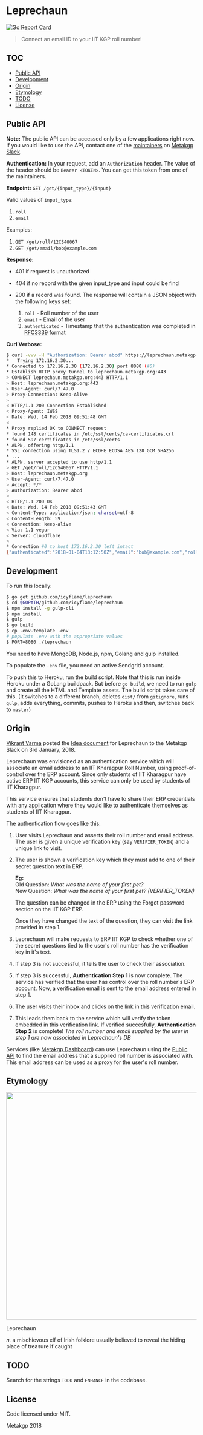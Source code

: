# Leprechaun

[![Go Report Card](https://goreportcard.com/badge/github.com/icyflame/leprechaun)](https://goreportcard.com/report/github.com/icyflame/leprechaun)
> Connect an email ID to your IIT KGP roll number!

## TOC
- [Public API](#public-api)
- [Development](#development)
- [Origin](#origin)
- [Etymology](#etymology)
- [TODO](#todo)
- [License](#license)

## Public API

**Note:** The public API can be accessed only by a few applications right now.
If you would like to use the API, contact one of the
[maintainers](https://wiki.metakgp.org/w/Metakgp:Governance#Current_maintainers)
on [Metakgp Slack](https://metakgp.slack.com).

**Authentication:** In your request, add an `Authorization` header. The
value of the header should be `Bearer <TOKEN>`. You can get this token from one
of the maintainers.

**Endpoint:** `GET /get/{input_type}/{input}`

Valid values of `input_type`:

1. `roll`
1. `email`

Examples:

1. `GET /get/roll/12CS40067`
1. `GET /get/email/bob@example.com`

**Response:** 

- 401 if request is unauthorized
- 404 if no record with the given input_type and input could be find
- 200 if a record was found. The response will contain a JSON object with the following keys set:

	1. `roll` - Roll number of the user
	1. `email` - Email of the user
	1. `authenticated` - Timestamp that the authentication was completed in [RFC3339][1] format

**Curl Verbose:**

```sh
$ curl -vvv -H "Authorization: Bearer abcd" https://leprechaun.metakgp.org/get/roll/12CS40067
*   Trying 172.16.2.30...
* Connected to 172.16.2.30 (172.16.2.30) port 8080 (#0)
* Establish HTTP proxy tunnel to leprechaun.metakgp.org:443
> CONNECT leprechaun.metakgp.org:443 HTTP/1.1
> Host: leprechaun.metakgp.org:443
> User-Agent: curl/7.47.0
> Proxy-Connection: Keep-Alive
>
< HTTP/1.1 200 Connection Established
< Proxy-Agent: IWSS
< Date: Wed, 14 Feb 2018 09:51:48 GMT
<
* Proxy replied OK to CONNECT request
* found 148 certificates in /etc/ssl/certs/ca-certificates.crt
* found 597 certificates in /etc/ssl/certs
* ALPN, offering http/1.1
* SSL connection using TLS1.2 / ECDHE_ECDSA_AES_128_GCM_SHA256
* ...
* ALPN, server accepted to use http/1.1
> GET /get/roll/12CS40067 HTTP/1.1
> Host: leprechaun.metakgp.org
> User-Agent: curl/7.47.0
> Accept: */*
> Authorization: Bearer abcd
>
< HTTP/1.1 200 OK
< Date: Wed, 14 Feb 2018 09:51:43 GMT
< Content-Type: application/json; charset=utf-8
< Content-Length: 59
< Connection: keep-alive
< Via: 1.1 vegur
< Server: cloudflare
<
* Connection #0 to host 172.16.2.30 left intact
{"authenticated":"2018-01-04T13:12:50Z","email":"bob@example.com","roll":"12CS40067"}
```

## Development

To run this locally:

```sh
$ go get github.com/icyflame/leprechaun
$ cd $GOPATH/github.com/icyflame/leprechaun
$ npm install -g gulp-cli
$ npm install
$ gulp
$ go build
$ cp .env.template .env
# populate .env with the appropriate values
$ PORT=8080 ./leprechaun
```

You need to have MongoDB, Node.js, npm, Golang and gulp installed.

To populate the `.env` file, you need an active Sendgrid account.

To push this to Heroku, run the build script. Note that this is run inside
Heroku under a GoLang buildpack. But before `go build`, we need to run `gulp`
and create all the HTML and Template assets. The build script takes care of
this. (It switches to a different branch, deletes `dist/` from `gitignore`, runs
`gulp`, adds everything, commits, pushes to Heroku and then, switches back to
`master`)

## Origin

[Vikrant Varma](https://github.com/amrav) posted the [Idea
document](https://paper.dropbox.com/doc/Leprechaun-BK0eQTGGvMLbVoor4L0dJ) for
Leprechaun to the Metakgp Slack on 3rd January, 2018.

Leprechaun was envisioned as an authentication service which will associate an
email address to an IIT Kharagpur Roll Number, using proof-of-control over the
ERP account. Since only students of IIT Kharagpur have active ERP IIT KGP
accounts, this service can only be used by students of IIT Kharagpur.

This service ensures that students don't have to share their ERP credentials
with any application where they would like to authenticate themselves as
students of IIT Kharagpur.

The authentication flow goes like this:

1. User visits Leprechaun and asserts their roll number and email address. The
   user is given a unique verification key (say `VERIFIER_TOKEN`) and a unique
   link to visit.
2. The user is shown a verification key which they must add to one of their
   secret question text in ERP.

   **Eg:**  
   Old Question: _What was the name of your first pet?_  
   New Question: _What was the name of your first pet? (VERIFIER_TOKEN)_ 

   The question can be changed in the ERP using the Forgot password section on the
   IIT KGP ERP.

   Once they have changed the text of the question, they can visit the link
   provided in step 1.
3. Leprechaun will make requests to ERP IIT KGP to check whether one of the
   secret questions tied to the user's roll number has the verification key in
   it's text.
4. If step 3 is not successful, it tells the user to check their association.
5. If step 3 is successful, **Authentication Step 1** is now complete. The service
   has verified that the user has control over the roll number's ERP account.
   Now, a verification email is sent to the email address entered in step 1.
6. The user visits their inbox and clicks on the link in this verification
   email.
7. This leads them back to the service which will verify the token embedded in
   this verification link. If verified succesfully, **Authentication Step 2** is
   complete! _The roll number and email supplied by the user in step 1 are now
   associated in Leprechaun's DB_

Services (like [Metakgp Dashboard](https://github.com/metakgp/dashboard-beta))
can use Leprechaun using the [Public API](#public-api) to find the email address
that a supplied roll number is associated with. This email address can be used
as a proxy for the user's roll number.

## Etymology

<img src="public/leprechaun.png" height="600" />

Leprechaun

_n._ a mischievous elf of Irish folklore usually believed to reveal the
hiding place of treasure if caught

## TODO

Search for the strings `TODO` and `ENHANCE` in the codebase.

## License

Code licensed under MIT.

Metakgp 2018

[1]: https://tools.ietf.org/html/rfc3339
